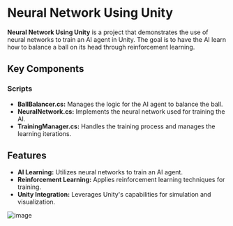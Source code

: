 # Neural Network Using Unity

**Neural Network Using Unity** is a project that demonstrates the use of neural networks to train an AI agent in Unity. The goal is to have the AI learn how to balance a ball on its head through reinforcement learning.

## Key Components

### Scripts
- **BallBalancer.cs:** Manages the logic for the AI agent to balance the ball.
- **NeuralNetwork.cs:** Implements the neural network used for training the AI.
- **TrainingManager.cs:** Handles the training process and manages the learning iterations.

## Features

- **AI Learning:** Utilizes neural networks to train an AI agent.
- **Reinforcement Learning:** Applies reinforcement learning techniques for training.
- **Unity Integration:** Leverages Unity's capabilities for simulation and visualization.



![image](https://github.com/khaled71612000/NeuralNetwork-Using-Unity/assets/59780800/9984728d-3465-4ef4-b852-4161f638d7e4)
